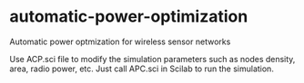 # automatic-power-optimization
Automatic power optmization for wireless sensor networks

Use ACP.sci file to modify the simulation parameters such as nodes density, area, radio power, etc.
Just call APC.sci in Scilab to run the simulation.
